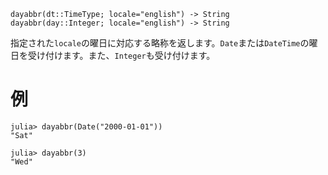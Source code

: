 ```
dayabbr(dt::TimeType; locale="english") -> String
dayabbr(day::Integer; locale="english") -> String
```

指定された`locale`の曜日に対応する略称を返します。`Date`または`DateTime`の曜日を受け付けます。また、`Integer`も受け付けます。

# 例

```jldoctest
julia> dayabbr(Date("2000-01-01"))
"Sat"

julia> dayabbr(3)
"Wed"
```
